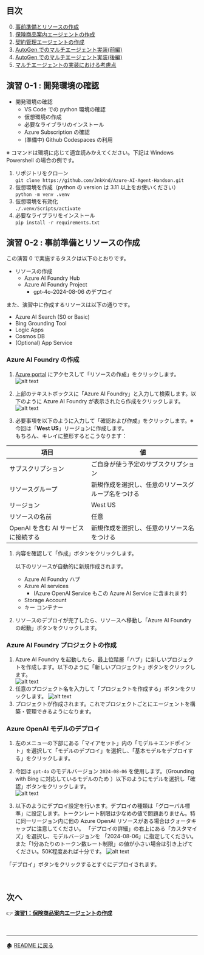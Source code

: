 ## 目次
0. [事前準備とリソースの作成](ex0.md)
1. [保険商品案内エージェントの作成](ex1.md)
2. [契約管理エージェントの作成](ex2.md)
3. [AutoGen でのマルチエージェント実装(前編)](ex3.md)
4. [AutoGen でのマルチエージェント実装(後編)](ex4.md)
5. [マルチエージェントの実装における考慮点](ex5.md)

## 演習 0-1 : 開発環境の確認
- 開発環境の確認
  - VS Code での python 環境の確認
  - 仮想環境の作成
  - 必要なライブラリのインストール
  - Azure Subscription の確認
  - (準備中) Github Codespaces の利用


※ コマンドは環境に応じて適宜読みかえてください。下記は Windows Powershell の場合の例です。
1. リポジトリをクローン\
```git clone https://github.com/JnkKnd/Azure-AI-Agent-Handson.git```
1. 仮想環境を作成（python の version は 3.11 以上をお使いください） \
```python -m venv .venv```
1. 仮想環境を有効化 \
```./.venv/Scripts/activate``` 
1. 必要なライブラリをインストール \
```pip install -r requirements.txt```

## 演習 0-2 : 事前準備とリソースの作成
この演習 0 で実施するタスクは以下のとおりです。
- リソースの作成
  - Azure AI Foundry Hub
  - Azure AI Foundry Project
    - gpt-4o-2024-08-06 のデプロイ

また、演習中に作成するリソースは以下の通りです。
  - Azure AI Search (S0 or Basic)
  - Bing Grounding Tool
  - Logic Apps
  - Cosmos DB
  - (Optional) App Service 

### Azure AI Foundry の作成
1. [Azure portal](https://portal.azure.com/) にアクセスして「リソースの作成」をクリックします。
![alt text](image02.png)
1. 上部のテキストボックスに「Azure AI Foundry」と入力して検索します。以下のように Azure AI Foundry が表示されたら作成をクリックします。\
![alt text](image03.png)

1. 必要事項を以下のように入力して「確認および作成」をクリックします。※今回は「**West US**」リージョンに作成します。\
もちろん、キレイに整形するとこうなります：

| 項目               | 値                                      |
|--------------------|------------------------------------------|
| サブスクリプション | ご自身が使う予定のサブスクリプション     |
| リソースグループ   | 新規作成を選択し、任意のリソースグループ名をつける |
| リージョン         | West US                                 |
| リソースの名前     | 任意                          |
| OpenAI を含む AI サービスに接続する| 新規作成を選択し、任意のリソース名をつける|

1. 内容を確認して「作成」ボタンをクリックします。


    以下のリソースが自動的に新規作成されます。

    - Azure AI Foundry ハブ
    - Azure AI services
      - (Azure OpenAI Service もこの Azure AI Service に含まれます)
    - Storage Account
    - キー コンテナー


1. リソースのデプロイが完了したら、リソースへ移動し「Azure AI Foundry の起動」ボタンをクリックします。

### Azure AI Foundry プロジェクトの作成
1. Azure AI Foundry を起動したら、最上位階層「ハブ」に新しいプロジェクトを作成します。以下のように「新しいプロジェクト」ボタンをクリックします。\
![alt text](image04.png)
1. 任意のプロジェクト名を入力して「プロジェクトを作成する」ボタンをクリックします。
![alt text](image05.png)
1. プロジェクトが作成されます。これでプロジェクトごとにエージェントを構築・管理できるようになります。

### Azure OpenAI モデルのデプロイ
1. 左のメニューの下部にある「マイアセット」内の「モデル＋エンドポイント」を選択して「モデルのデプロイ」を選択し、「基本モデルをデプロイする」をクリックします。

1. 今回は `gpt-4o` のモデルバージョン `2024-08-06` を使用します。（Grounding with Bing に対応しているモデルのため ）以下のようにモデルを選択し「確認」ボタンをクリックします。\
![alt text](image06.png)

1.  以下のようにデプロイ設定を行います。デプロイの種類は「グローバル標準」に設定します。トークンレート制限は少なめの値で問題ありません。特に同一リージョン内に他の Azure OpenAI リソースがある場合はクォータキャップに注意してください。 「デプロイの詳細」の右上にある「カスタマイズ」を選択し、モデルバージョンを 「2024-08-06」に指定してください。また「1分あたりのトークン数レート制限」の値が小さい場合は引き上げてください。50K程度あれば十分です。
 ![alt text](image07.png)

「デプロイ」ボタンをクリックするとすぐにデプロイされます。


<br>

## 次へ

👉 [**演習1：保険商品案内エージェントの作成**](ex1.md)

<br>

<hr>

🏚️ [README に戻る](../README.md)